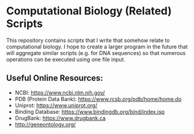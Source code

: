 # Computational Biology (Related) Scripts

This repository contains scripts that I write that somehow relate to computational biology. I hope to create a larger program in the future that will aggregate similar scripts (e.g. for DNA sequences) so that numerous operations can be executed using one file input. 

## Useful Online Resources: 
* NCBI: https://www.ncbi.nlm.nih.gov/
* PDB (Protein Data Bank): https://www.rcsb.org/pdb/home/home.do
* Uniprot: https://www.uniprot.org/ 
* Binding Database: https://www.bindingdb.org/bind/index.jsp 
* DrugBank: https://www.drugbank.ca 
* http://geneontology.org/ 

